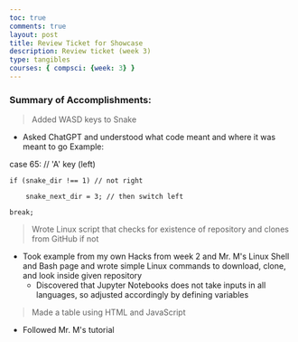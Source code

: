 ```yaml
---
toc: true
comments: true
layout: post
title: Review Ticket for Showcase
description: Review ticket (week 3)
type: tangibles
courses: { compsci: {week: 3} }
---
```


### Summary of Accomplishments:

> Added WASD keys to Snake
- Asked ChatGPT and understood what code meant and where it was meant to go
Example:

case 65: // 'A' key (left)

    if (snake_dir !== 1) // not right

        snake_next_dir = 3; // then switch left
        
    break;

> Wrote Linux script that checks for existence of repository and clones from GitHub if not
- Took example from my own Hacks from week 2 and Mr. M's Linux Shell and Bash page and wrote simple Linux commands to download, clone, and look inside given repository
    - Discovered that Jupyter Notebooks does not take inputs in all languages, so adjusted accordingly by defining variables

> Made a table using HTML and JavaScript
- Followed Mr. M's tutorial